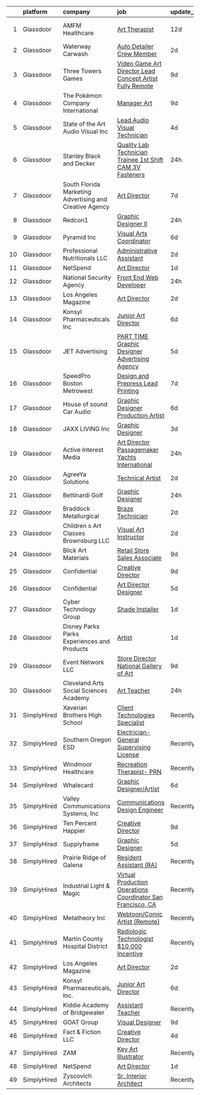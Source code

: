 

|    | platform    | company                                                  | job                                                                                                                                                                                                                                                                                                                                                                                                                                                                                                                                                                                                                                                                                                                                                                                                                                                                                                                                                                                                                                                                                                                                                                                                                                                                                                                                                                                                                                              | update_time   | location                |
|---:|:------------|:---------------------------------------------------------|:-------------------------------------------------------------------------------------------------------------------------------------------------------------------------------------------------------------------------------------------------------------------------------------------------------------------------------------------------------------------------------------------------------------------------------------------------------------------------------------------------------------------------------------------------------------------------------------------------------------------------------------------------------------------------------------------------------------------------------------------------------------------------------------------------------------------------------------------------------------------------------------------------------------------------------------------------------------------------------------------------------------------------------------------------------------------------------------------------------------------------------------------------------------------------------------------------------------------------------------------------------------------------------------------------------------------------------------------------------------------------------------------------------------------------------------------------|:--------------|:------------------------|
|  1 | Glassdoor   | AMFM Healthcare                                          | [Art Therapist](https://www.glassdoor.com/partner/jobListing.htm?pos=101&ao=1110586&s=58&guid=000001818f58f468a898b472d77ce83c&src=GD_JOB_AD&t=SR&vt=w&ea=1&cs=1_1b33c23f&cb=1655967381005&jobListingId=1007931709647&cpc=400F6699ECADBFC6&jrtk=3-0-1g67lht4aimaj801-1g67lht4qim9s800-cd6cf0c71db6bb7b--6NYlbfkN0AqmfMrT44QFT3M9HhmukUcqnwdhcxOOiV_0V3I0gLufhBcrs9jDzClFIkqvxfikv60pj8185acC_Y7Z8UAvRiLJR4U4szz2xDpVzv6EfGLmWHNyhJJcDn8craRSpgft0XfHPyC4MkEc9OkgLAL2gYMEDlxddQogguaQavJVKNt_4Qq9H4if2KqZeFBxX1lMHrWRS9aGj6CYjk5m9V4Cq1dFRvWZ5FpaZ25i1uN5AWSFhMVxndDd0L-aVL7N6hkuGnWJHYuaqYxj6P4a9CY6zD5dEyhvCc2DrJpAcGCwEFbDACbNp2U5ffpvv-4w3WRRODAeR-jn-B8TylcqvMNBDQfGycTYI_Sbc0vIhtSATim2Rh_V6PSPn9SX42cVP3VbfeBUQBoKwrEdml2V3eP3Pgd_j8mRr7jkcxF0MQDtyZcyOjxsP4wislZYQ3OCi5btTCm-v_Ag3mC7MFP4fLVvjVayLqofNUVitCnvJRDowV_99QUMwOZj7vBLNDyFmSmRJtYXcshcMxkpkhpL8cpD1JIJcr-koXPrcGVtrOyeama4BiqgK9AVJWWr2NnUx9vamBjcM4vSOoyk_G5TIN7pPXDCjDmJ4Wh7jOH4A_kncH7p50R-EPvR0YJfNmJMLIcbcgq079VgVvz_pkvYYbYlMMBgbrTmUQZuW6VxpcrCIKz8R8xYl-uOx1cTAWmrmtXvLCCG3ruDgemZ-pD0FeqtS9DbzLRtExK1CqSJGAMx1gb9ejABvY1KyHyTx3OfgY6QQdCto4m4-_m8y-fBFIjaEu7)                                                                                                                                                                                                                                                                                                         | 12d           | San Juan Capistrano, CA |
|  2 | Glassdoor   | Waterway Carwash                                         | [Auto Detailer   Crew Member](https://www.glassdoor.com/partner/jobListing.htm?pos=120&ao=1110586&s=58&guid=000001818f58f468a898b472d77ce83c&src=GD_JOB_AD&t=SR&vt=w&cs=1_38b972cf&cb=1655967381009&jobListingId=1007951842192&cpc=6EF74AC2F94C1840&jrtk=3-0-1g67lht4aimaj801-1g67lht4qim9s800-793252c38e8a01ab--6NYlbfkN0D8O-H_wUvDZzcT664clKWU_YBfYT-A9tKBwOCfBRnV_zo-Qu6fNjrgmjlHMIqmnp2W_7lg6Ew2RmfvxQHyoVdJhUxTsnz1Nayxkx_PseeNlHTQJG_I07Q8U8jopSrejfgCHDycAMxqUlTe2VvWtx1vr26x6C4Q_6TTrATz_O_sH-23y0fK-oAhUT77RXNNTgDhNfOVI7c2LdMSZ9AfwhBK7UrLZS8e9Gks9wG1jRVo3dD-lwkaegOmW_jDm01_F0o10p-QTXXV9_R7-20-tHQ5c2C6Fv8rgitgxGo7G-1RxEQJleOFiNcnZvVb76pXsgEizXAn64PKFhReZqo3l0fzmMXeedgevB-K0E1bfjl0XC4ZLuIUWaThlnb8tiUFZVJEfekb-aa6u43VYP4UaQFRfLuOap5tcbw3yfTThOcJ01g5DeVTssQMA1u1UXRf36PD3Bl6pShvAwBbH3fRQMPj)                                                                                                                                                                                                                                                                                                                                                                                                                                                                                                                                                                                                                                | 2d            | Vernon Hills, IL        |
|  3 | Glassdoor   | Three Towers Games                                       | [Video Game Art Director   Lead Concept Artist  Fully Remote ](https://www.glassdoor.com/partner/jobListing.htm?pos=103&ao=1110586&s=58&guid=000001818f58f468a898b472d77ce83c&src=GD_JOB_AD&t=SR&vt=w&ea=1&cs=1_966e51c6&cb=1655967381006&jobListingId=1007936577351&cpc=47CFDC01B3F81FAC&jrtk=3-0-1g67lht4aimaj801-1g67lht4qim9s800-57b52a2bd0aea6fe--6NYlbfkN0Ct2nLCsr3V7OUmweoZlkPeCQNl3jY-Xlpsdk4n3LJrBoIOqCaTx6ZrWxI5s9gCHZ84M3sJMkRf1LuswuIH05ApYq3xoNnOpKSiLiwkJUQZ9m5EPvKaqAY0ocydvIIMu7jO93eb6Kl9x63PWprzZJUl-O7B5Tk9eakwh_v4tU6LnProTyzlOqywzAvXYrw9Dq4KMbLlCrhM6npTEkxpppM0prHzSEef2PhozZej2d3kLlU0LNzPLTnYMtTmTupILPYPu5dAb357FjjzD5wMdThABHMqbNBGOjIaHQ9bVHsPtCdm6MAgdaV2X4C1nQw21n75tu5fmMvjsp4YoBqqJBXOIwqjRs3pzmnyM5fJLevIxIzVOdrmtxbmKHsfsnFYT5gtkJtNkMUyOl51QoJuMRrec4QqpiouBCD1MH_8eYwX33ig6PfNT013g6iEyO6g6X9j_hB6BhsVdcW0NeMiApeFc2Lkoz-zPhB4Azu9HGJE7fkX3FsrGdULKArkHgrRAd9L0Kl0IwchoaqugbJSevG3WPPtRzACRXMlUzIlpSNm9g%3D%3D)                                                                                                                                                                                                                                                                                                                                                                                                                                                                                              | 9d            | Remote                  |
|  4 | Glassdoor   | The Pokémon Company International                        | [Manager  Art](https://www.glassdoor.com/partner/jobListing.htm?pos=123&ao=1110586&s=58&guid=000001818f58f468a898b472d77ce83c&src=GD_JOB_AD&t=SR&vt=w&cs=1_acf3943d&cb=1655967381010&jobListingId=1007937423262&cpc=59DEFF8D475298C3&jrtk=3-0-1g67lht4aimaj801-1g67lht4qim9s800-d9684eacdb9bd18d--6NYlbfkN0CsgUO0V2fSZxJANSxJiftVXeq1wpG4BxYFHzXoW0hPJmDJUt2tzUiX1Ik0E_2Ey5PGuAjmxWZR0rrNm1Ka1qT96hTnTt2q-tubz6opAXE3r58kK3WNDJTnwS7uK5gcqg1m8qz7cogq8UVurZACf0QsbclkwrcGJlFXwb_JUe83MNRSpCh2UfWx8XxjQIBY7XBK6VDtUbwUYeDH-reOy6Hm2aB0gdmSbKCKjcgmlk8I6HDLCtG_E-BSQpnEfDR87XNfrWQU850gVhm4tXpJdJdB3WbLQ33F-BM1mkmNGKKc1kY99Fwk3QkX-3wD00IIr3LvN_ZDaM4rPK1kZnhqRHe4z_k88QkqkqegTNvP6qbYtklrnrdTVeO-1Ri5Fj62P7C8yU5A1x2l-MfZpdKtLlzCJ1jgFOgoZHL10-0jytHUaJv2QEUR-JbETfJCLzz-1vn1OaH5Ag4U4afj-TLlaNjzFhlOchs_-phZAeZwbYCAYinWjcWzuG33kRWo6ljBAeIFA8Dt72N9HfkyK_9foK2BAs9ztqjXBwiVKn0IyR0L9NfTXMEOA7IWVDEMiU0vqcRFyq3HtpvbpKl_hO4iiHJ8BbGRibXdyTizbFfJouZsF2V3u-myjkbHSpSX0llyGHc680ABUoGPa57kBMZ-4niIms1dXJ4rq1uYF5JfyR-D4denYSnFW1AJwN6yTpW-itQpGd2f230p2cyJ4_huIm_FMG6ubOZ69kp6Movjk4rU8M_erVLLeOvZJa2tcqOARsT-cE3Ng6kD85yllYYqPk9pvGWWYgOg9nIRQmNGAKfaZOY_ZP91X8PBcg-Ye39VPVr35TNJvE5gJ1aAMOcnXu1X4Kca1xsUBqnDbN6FtMR4VTaCPcM-RnZvb4m8Mjd2_6GDsx5b-jxmmYgOEGcGTyvzsmzMPRF0Za1aoCp484HMEQ%3D%3D)                                                                                                                                                   | 9d            | Seattle, WA             |
|  5 | Glassdoor   | State of the Art Audio Visual Inc                        | [Lead Audio Visual Technician](https://www.glassdoor.com/partner/jobListing.htm?pos=126&ao=1110586&s=58&guid=000001818f58f468a898b472d77ce83c&src=GD_JOB_AD&t=SR&vt=w&ea=1&cs=1_2db93b0d&cb=1655967381011&jobListingId=1007948887137&cpc=217C45A42544DB93&jrtk=3-0-1g67lht4aimaj801-1g67lht4qim9s800-a266c747f3a5b9fa--6NYlbfkN0DHZOYB6WgZcaHKYNktK2--fLpo0WCGwiGM-0X5DCke4AL4nOBM0F7udtyp-sjyC7yPuAFFIWzeq-m5RVU8ukV1BBbYQrs71HRQroS5jkvh34WuM1qqxdrG2woSLb1WiPthf9902g6SkYsuCc8aV7h1274vX9Vncx4UHReh4IhX-QCHoXq1rryqiEQg4HebHQMN2oLXP2lqkB1niWOlSJn16bEopKGnOWhmdOfx4385rjLo-1hD-IEPpXwg5jrd0ItUlz1nRQZzeZ4CmQ1NfJS94wNB04n79oUJkn894YFZGTsLPpz3u0LMqNSMbkP2plHvvtEl4JeCgsFvvfnRKwXjOB6eDGnOZPtO_Ks5SFQRP9ALm9OYhu-m3QGbEDwQ7XXWztO_LZmaQkvXOd8JPZJIVQ4RK4WCH-XbkmaQ_9NkKjuesVb0MqmB7SdHk9y_eTKpkVKzqKnI1LZL7nOxlnEJAxGMrNWPw9Sa9wxdWMMHPtlDvUEf4rddfI-ClN-rugZtnNk94Y-j3g_q-bAz-cQQ)                                                                                                                                                                                                                                                                                                                                                                                                                                                                                                                                                          | 4d            | California              |
|  6 | Glassdoor   | Stanley  Black and Decker                                | [Quality Lab Technician Trainee 1st Shift  CAM 3V Fasteners](https://www.glassdoor.com/partner/jobListing.htm?pos=118&ao=1110586&s=58&guid=000001818f58f468a898b472d77ce83c&src=GD_JOB_AD&t=SR&vt=w&cs=1_81badfcc&cb=1655967381009&jobListingId=1007956868083&cpc=F7A2269C793D5877&jrtk=3-0-1g67lht4aimaj801-1g67lht4qim9s800-42fbfdaa06220d6d--6NYlbfkN0B4tB3ecn-Tz2UMl7_LGsQ8-8bGBBDG_IIRbDt0y6iBMGBKDMvkZCHCp6VuzWbD1UWYP8sVkVEoQ0mayZs2YMIYyNhlh1CzEc0riQpiy6yQ5IqI2JjyRvR0rYChoMDNxQZp-ja1mtJLd0fw_j_ueB0Ymn3PV8yAuJz6d5Hdrjt99ke1ex7rjp1Hjz0QI9OCN2IwCARWc-YTTWtqfhESL6a9P9Aifougrk2MKZU_KMXx8Hh4zc4TDONVCJqAB4zEnM3HiOuIycchfasZa7hlJLGkfiiKxY591pr_tmxIbH3ynjcGPGPv1pZa6JgUlQJsD1JqTpkl7MdMNAUsXi2j9afAyjkltr37Qvx1T8HeETMtUw5ZktZX3A2UOOELmlzck5qmOEQ7BQojVCTqhhJtd6goiCe4ExZlR57-VWsO4iBBI6x6d8Y5ggjAuvE8We3SiSPt03eSFlfprss8TGOv8g2kEqaQwX9c87Ti0n9jD_dHJxl95_1gbqgt376J_TksdC76rAEvSkSOLDfSEV4AUlFLEx0MtWFTvX9vJaFecpKQY4ZZG7eH3-fyJjTHOoEkb0tBTFzMs3QJIQdvLr5ehs88530l7YwiFQhWNQOowkn122dLcyj32-O4OHcrK9eVWv26m6bGEKqnYRbNj_HeWc3aR4hOpcaMtAYUUL_Mj_f3e588zbcxg-8AtuEQWfCVkBGr0NFqZgytxTJge3SonLWDH-2twicp-PCUI_q6llZMlcSxbsMxdBl2ozU2je48e2IKoZWUvIxKyn8hv0qyuaFONwIwKfweGhFFK8qJ5myPClwfpknSC_r_tEW7DbfS19R6ISEhaGfghKdyUNuSvxvlRZFmOJlFfNykB3OgoVz3_zNQiw6D8pDIbKyUCMucBX5gRbAqborweplhvjOeyY12tumvIMbwOwos7d_hCwoexIecj3rxb_VzS4adqKGnQ6nYYPmL6xYXtezf6vnNwdNxvHUJmY4_WEsYaTw8UsbEg3p_jzIrQ73Q8yo2GqEpsw8qr4TBd8t1Gxrou7JBzfkc) | 24h           | Brea, CA                |
|  7 | Glassdoor   | South Florida Marketing  Advertising and Creative Agency | [Art Director](https://www.glassdoor.com/partner/jobListing.htm?pos=121&ao=1110586&s=58&guid=000001818f58f468a898b472d77ce83c&src=GD_JOB_AD&t=SR&vt=w&ea=1&cs=1_0ced94db&cb=1655967381010&jobListingId=1007942619405&cpc=F45C15D234B746DE&jrtk=3-0-1g67lht4aimaj801-1g67lht4qim9s800-0c3d267fc84d0b6f--6NYlbfkN0BEF_0HuNtfS0dUA1wJXdu4KEdaXAmYnD60iHKc5TZ5FBm3kq6xPhvyZfAZD7mHOqU-9YD_BABbFpL2Trj9x9SiGpMGSb6rypoIbYwkz8wNWfxhyhMp_fxawOKMTWlCRRQZUk2BbLFPcMC3J6MCzYyBORpRsxr6zbVBmQGeZp_7p2UDEvVAE3o6zRbya35x10Gkb63aihRZR-C1qmU53M2ZTKY8e7M3SpK1SXUueVY95r4_CsYg4KSDwivg9z3sTHTgpyQGtWw-HNhfLxCfTzZnTBEZ-krfF1jOwhtsIitqZlHrSxp-5uxJYBChAVDK_4iP0C4C_2cAZw7Mr9_mounzJ1diQI0bpUBvH9Ni0MRsgWxoN8f72Xbpf2is9fgS3-6BQiWu-1i6xie68z1CnyYH7WbMZPvchcLtTOuB0vhpAbPBDdQ4sDUPpucoZYNbrwrScusJ_4xkGTxncgljse0siF1tOAkmqOfqpyJdDSBLlw%3D%3D)                                                                                                                                                                                                                                                                                                                                                                                                                                                                                                                                                                                                              | 7d            | Dania, FL               |
|  8 | Glassdoor   | Redcon1                                                  | [Graphic Designer II](https://www.glassdoor.com/partner/jobListing.htm?pos=130&ao=1110586&s=58&guid=000001818f58f468a898b472d77ce83c&src=GD_JOB_AD&t=SR&vt=w&ea=1&cs=1_bf8705ab&cb=1655967381011&jobListingId=1007956761403&cpc=1120CD366D53BFD9&jrtk=3-0-1g67lht4aimaj801-1g67lht4qim9s800-f657e16da49e9341--6NYlbfkN0DLnInQ2XUmaTiRm6ZjmLertuInpXXNKtjiHThme8DJt2KkZHXhUZr5TYl5ztUQPLyFzbVgH1pDhzzR1h7ncAgyhJBKOkN_FHl20pqMJIkE745O7SJtoVC41of4aZ1nNO5Cbz1OCaMbzXiCMQg7nrxmYLWppVamUX7ci97UNt4qJ_nB44kU9qeujSOKOSUOs9MR_KkhDlI-UR6UCBjRjmhvWfTDkKrf9EJ-UhmiIZfefpunU_doTKY2D46ovdiKVJH_9ABcIYQNWQJtPm0VWjXNKHZJpKg-E4NMFV7KIieecKgEZ_OlqBO7QR3bqrX05sVipO6NYpG5FF2KS_xme3XwaQql1YjVnSmJc2z1Y76P_fC3O_h3AMBeX0m7f23MyS-8tX9aMCXO_j5GD-aKZ_7WRGzg_bd4l7UZuheoN0gEjEW0CdiLPc3kBGfO9klDqWmP3kXDgT0LXGMa914v6iMNH_Tc6velbngExRKmS6kwLe8ZiyMhn_4MWycb82Sy3L0%3D)                                                                                                                                                                                                                                                                                                                                                                                                                                                                                                                                                                                     | 24h           | Boca Raton, FL          |
|  9 | Glassdoor   | Pyramid Inc                                              | [Visual Arts Coordinator](https://www.glassdoor.com/partner/jobListing.htm?pos=115&ao=1110586&s=58&guid=000001818f58f468a898b472d77ce83c&src=GD_JOB_AD&t=SR&vt=w&ea=1&cs=1_0967e3b1&cb=1655967381008&jobListingId=1007944991026&cpc=AECEB822CA110EBC&jrtk=3-0-1g67lht4aimaj801-1g67lht4qim9s800-a7194e932ed6cdab--6NYlbfkN0D_pHxPb7pwnhNCgnQTUfIiv5H0-52bNrdFs8f1_cuIdlrWrR2ZI1hL1lJ4Ple-ASSw6F4irSUKccJB2mPXVMeglCsXjkApWBBPfW2ho7nEeu2ZGb78pQZQuUHFR4RewP14hXivCATwIt9p5I6xBj3qXC3Q6B5GEtt6IIvWa6Hmd_o82yrJ6QSBuwoMNNqHqfqmcQIdb5i4VmbjxkerP_LGQHrfY-UujfZXaldmd01SkojoSAyb8d_H-CH71dhyU0ynEgRSHzVJWBbdmHrCTqLmZTEYeP7s6NRZPxhTlxYVnL_VIps-xlcx-fiA6l5UCh6wPAKDyiMnG_PnoKVPuFER2BtoqouPSujPyW997InUcoOf5vboz47dEtrbQfl9O3R5MNzZz9pkTirW3MUX4nOqIPIA_IEgJxBTeEkt4ylY770LlIr6Nb1WGiONDZVm5JFemk5WwkpR5R2czIGSAosaWrzmE4N-B4wmrh67BtQ6dGX8V8YsSmZhlWS-Fntlq2Rvqnzmjq9CBA%3D%3D)                                                                                                                                                                                                                                                                                                                                                                                                                                                                                                                                                                   | 6d            | Tallahassee, FL         |
| 10 | Glassdoor   | Professional Nutritionals  LLC                           | [Administrative Assistant](https://www.glassdoor.com/partner/jobListing.htm?pos=122&ao=1110586&s=58&guid=000001818f58f468a898b472d77ce83c&src=GD_JOB_AD&t=SR&vt=w&ea=1&cs=1_8a6555ae&cb=1655967381010&jobListingId=1007951563716&cpc=59DF70BB7E75A6DF&jrtk=3-0-1g67lht4aimaj801-1g67lht4qim9s800-312483ee90ce2eb9--6NYlbfkN0B-gzZumMRHlIm4zVTA-GSP4-v_yycJEF0zAPD5ti7g5b2BrfQLEI9JyhqPTiE__rC7W1xm7-BaIt5kfiu7dUPyKpWTBvIDwduFyqcDYTJCDNmKT5SBwp9MWbqc1495sKnCK_y4g2srDR0xABnQSNpxXx_lNhsO5pRZaH5y5j5s2VOMv6LbDMSQ0UZWzMJbCwHYQgk1H223jdxwNZyzJgngN2RNq1-Xl0lpT-JjhAHirvMkoBu3kP6pWn0_-2CDubCxHTBTwsJRu0Y9vBT0WSbNvTGT2uARbZD2PHlXkaFHA_8MLWhJDz0vAc5W4RRytwL903EGYI_RawHrM_Z-stGFZscu0BepfT1LNY_nkEj5ISs19pB-H_SPK8mwt0mUJ7QX4fbNuwRS_m3XDVWjsoxu3WWrP-NKM7MOOZJAixXIpdCEe0ZuNuilvlHu-68wA7Y-cHHO9wGOWvkNI7SvI5J_Js1tHgjvXxiXzajrc4qHMGJKwbVVe2gJwxtVDZ5FD9kS_vie06mXbA%3D%3D)                                                                                                                                                                                                                                                                                                                                                                                                                                                                                                                                                                  | 2d            | Tampa, FL               |
| 11 | Glassdoor   | NetSpend                                                 | [Art Director](https://www.glassdoor.com/partner/jobListing.htm?pos=104&ao=1110586&s=58&guid=000001818f58f468a898b472d77ce83c&src=GD_JOB_AD&t=SR&vt=w&ea=1&cs=1_366a1329&cb=1655967381006&jobListingId=1007954121816&cpc=444700D72F2ECBCE&jrtk=3-0-1g67lht4aimaj801-1g67lht4qim9s800-d67349536f1ba966--6NYlbfkN0D7gHjVs6e7Oxt5_RYFm1kVc5GldOnOKIu8OM7SjH2o-QTIs4UUhh60UHqeHjph8k0z2z7nQX1SjEw7_hVa2Dt-HsMxHuxSbCOeNznDBcjzmPzLz4hCmcTPzGhJarx2e5LqhkTIQrODM1gIN8LfUn-6TwHDRDXagDfyk8DvhqhsLL7HTHRFCERXd9rQ8aeWLIfVhlRbQzyh6ClOqsdeo5Lcv1uYaQfStz2466DO2LqabPg8ri1TwoWufuma9SikSsn16-serADuc0C9DY1Nw3OE1BEoVsj5dvWS4nyYjqJEOTqpfpcuU8jf-54k3YWR4faH8HomhitXvdH4Y-CFZ21CR7kmuCxY1WnvdRHvPZz-Fes2w6o7rpyuhS2uX_icgAGKQnIG3sm9pojluHb2DMcfv75jZrX9QuY2PqD77BcKycA3I8hFxCcuwe2AG36ihzbeoEhfn79O3E-J0b8YyH3OG_hfZ7LtUApebYxZX-SiCN-EPYkacgh8cWTXdM_sBIo%3D)                                                                                                                                                                                                                                                                                                                                                                                                                                                                                                                                                                                            | 1d            | Remote                  |
| 12 | Glassdoor   | National Security Agency                                 | [Front End Web Developer](https://www.glassdoor.com/partner/jobListing.htm?pos=107&ao=1110586&s=58&guid=000001818f58f468a898b472d77ce83c&src=GD_JOB_AD&t=SR&vt=w&cs=1_960a3063&cb=1655967381006&jobListingId=1007957279298&cpc=D5E11A5BC695825F&jrtk=3-0-1g67lht4aimaj801-1g67lht4qim9s800-7043e58df719583b--6NYlbfkN0AC5S5KfpcrE62cRuYLg6qW_HWiPjKHP06qk-AGfbwYtGlr3wcSMURH9oqKq1q2FCfY-DrG8Aq1mWNcuIgXlub4Gzg7YdF0VQylb8Djye0uQJEe6MR1DUIybqRonvXJC4HR2ZuZ1_Xqm01-MXkHzJlQ_YRjbuVLHkd51UrRYPjoNOjY3V9vtYEFS4R5yVoc_7znm1QhEpsqeqOcZFlpBLNMvByHhfSIuLGQyaqWDR-OouaYCHoTZ66RsshDgusyGtH2Qnt_NDKnWzDXZ-OkLI1Ro5lihGiXCWoixkf_n81VyBEXZlnVPdeUDppHy0GHXBsiz_7ZKgkf5Zb_Jj5B5Rv7b5If9W4VQMAhmPPJkVv4h5022yZ4ppnJbGGk_Q7UzjYN9GQJT1md2BEzIqUlq1PPs-t4Wts8E5KDE0NHqZqmMHmsP_2EK00wQKOwIzelrHsIzfuxzXj3dahZ1jd8bBr0a-Uin15hmCfLE5eMCBCKtGTqtBKoAkSH)                                                                                                                                                                                                                                                                                                                                                                                                                                                                                                                                                                                                    | 24h           | Fort Meade, MD          |
| 13 | Glassdoor   | Los Angeles Magazine                                     | [Art Director](https://www.glassdoor.com/partner/jobListing.htm?pos=106&ao=1110586&s=58&guid=000001818f58f468a898b472d77ce83c&src=GD_JOB_AD&t=SR&vt=w&ea=1&cs=1_5cce43b5&cb=1655967381006&jobListingId=1007951915179&cpc=149B3D5996025BBA&jrtk=3-0-1g67lht4aimaj801-1g67lht4qim9s800-86cd104efa1bb459--6NYlbfkN0D0ZqxdZg2TwcIemQ4yr89eGinLCR7bn2QHXosobzuZILYhBVflX-ASd5tHFThpIeqfraKSeF6ec2_AiGpU3D2alpnPhKuL_hPq6DRdZYfRYg3iVZK1GnjN6RGXQnpwbca8_L5Q_MWTWnWrYfbPTCieHhj2kENDtBmtxaAz1lKjATWFB27svy4iG97N4KTQFZoFQRZiLzHSNqBuV9ZmkgtDBrI3EIypg5WXY1_t0HXOAz50W4dGgG2IAJ9KLPrOOsYUrBCj3AXkR-lJPqeel9ll7oTbCqRc6o2hG1DNcQbJ1KLAhHvDyQGqGpF0yI7cfRd2tK0_X8pAz3XEO7GHk7iI2KJ2447wUIRceC5jajDsAlCmVnuo9Wv_svOymoe5bwIOgPnIADttKcs_bLPiSMOpI08zZBXQhs-V29iAMNCynuGmEJ4n1DQU6C4s9kxU_lXWrXkgTL7anRPE_p0Ldj-iwAm2IOBm57DLnYc2dSK1ncaeNXITE6JD)                                                                                                                                                                                                                                                                                                                                                                                                                                                                                                                                                                                                          | 2d            | Remote                  |
| 14 | Glassdoor   | Konsyl Pharmaceuticals  Inc                              | [Junior Art Director](https://www.glassdoor.com/partner/jobListing.htm?pos=102&ao=1110586&s=58&guid=000001818f58f468a898b472d77ce83c&src=GD_JOB_AD&t=SR&vt=w&ea=1&cs=1_126cfc27&cb=1655967381005&jobListingId=1007944674444&cpc=0FE1F5EA2BC84A01&jrtk=3-0-1g67lht4aimaj801-1g67lht4qim9s800-1fdb3e9796fa58de--6NYlbfkN0BNNOiMmOw7-UfVk3WTlURBjIafXamnsVMXgeJp-AA_BSgbt5yaVqGzjX4ZxFFlQDwYiOSctwN0szzBMBf8eiFZZ1_oc01TY1_0CiqzROHyShu6Hge6zEbOO1ykb_oXJeVbgL7QqfCbZ6a0ZBoPVuSKZctcHvTUdnHxq1k6e_pZOnBpqCjYFrmATv92xpaSDLPRryIflWFivLita-5g-qlPTQSrcTKcIvjlGdgvlOLkfEfIMSO0Bp7kM1XH8da5YHWEHIL0cZkVb304uoMbgkKOOtb3Hi54_sVgbDVsP5N0Zhb3_Bcr2XAO8vU9gB8jm0Lc2qy6vymmdFjg8nHhM78kjuQmzDp3PA3fWKhZyyikmO0A5J1Y43KyM2q-RtvTbDCWsS-tA_bsfI-n-w-r0k29Ir3pZIRd8yTGvzXjzsZtHR5VfCNubTSxj5fToVNVpxX3JWZQm8sKX82dmfVQ0NCjrpz37tVp8Ql01D2I7NlY_bve8XfpGoFOop9cpjOcbwk%3D)                                                                                                                                                                                                                                                                                                                                                                                                                                                                                                                                                                                     | 6d            | Remote                  |
| 15 | Glassdoor   | JET Advertising                                          | [PART TIME  Graphic Designer   Advertising Agency](https://www.glassdoor.com/partner/jobListing.htm?pos=128&ao=1110586&s=58&guid=000001818f58f468a898b472d77ce83c&src=GD_JOB_AD&t=SR&vt=w&ea=1&cs=1_e9229ad0&cb=1655967381011&jobListingId=1007947827365&cpc=C63BD00756FD6F58&jrtk=3-0-1g67lht4aimaj801-1g67lht4qim9s800-7292b9e3b21447e2--6NYlbfkN0Cba5wrPhYJbHFFIZs-7uUOwbYwPIxGvlcRi8bUBOxplmlORe4qrBiEBpSsFhFJt2Up5qr4tg7Y-MlZ-hB5h6fCEV0KukfGxHuN2NxlW2rqhhDFV-DLWdvcLcDY2aTqga0xAOygpdECXKl76p1aK939l1GJdbUcVjnriae6BaOYd9md9FNTyL-m4qisiBvVw6y_p0xEVMRmyEUGcMFTyLhO8rtE8JDkokuOa3JDlXkirUEfExUdVEreOgAxwAkpLza89_uDoV78bajIQv8HdAjJiaxg67yGSriQE-t6A5g06OHnSFG34AMwie9RTCPUps1fNYfnSbZlRhnRL6_W25eMoCI74Yfb6wO8mvPznhovSbtsYhNhHbAiGfp8rnupF_pMFFubarfKjHmUHFjLo3-jKj31otaDup4J9UCKru6pYd-Mx33qYIKHO_KvvsC0c2chnvLwca8rKNHBzoZQwsDOIwb7Q0wGQBHyVGFkn3rwFKJOiRMtbl63FGp_1_uS-VfORPTvzfdXH5JrQRoaDqll)                                                                                                                                                                                                                                                                                                                                                                                                                                                                                                                                      | 5d            | Bloomingdale, IL        |
| 16 | Glassdoor   | SpeedPro Boston Metrowest                                | [Design and Prepress Lead   Printing](https://www.glassdoor.com/partner/jobListing.htm?pos=111&ao=1110586&s=58&guid=000001818f58f468a898b472d77ce83c&src=GD_JOB_AD&t=SR&vt=w&ea=1&cs=1_ada24d3a&cb=1655967381006&jobListingId=1007943431025&cpc=412D8C26869823CD&jrtk=3-0-1g67lht4aimaj801-1g67lht4qim9s800-8a651ebe781df68f--6NYlbfkN0Cp_WSJKd_Pz82imZmURPbhd3kYBsiZi4lpMLOH6vOlLHXZ4NTKdKhMecfmUhGztBn8E1t5FaRwGyCVag04wPe2UW6QJlGwhBwK7spNGv7t5CFPqKyhvcY6WQRyIZL5DjzX3SAQu6u2K1bByY4tR7I1KwCFupKQbEuwhwbboCDayv0A6Cqze76sj26Zu-Av5MeooZtqyMBaLL2EfJ5c3OommXRkDJpKezOiURujGLiw619kPZ-FiGicB-Ycz_eiG-5NJ7GsKCkAinDCo5Ks0IrxUFDDfHK3sTwlWSgeWpXIkLQbdi7LeFMgh6X4Y2m-1HgxSSgCT5V6xnjn0kfrjr9yObRwHeUA9LGYQEuwmwm5E8lh8-rctjKCa6nRU8vF8lG9R0ikDi1RzVr4J2BAKQ26lpuqqIACqyBKItEL4rfzOvd8IdEVLcs8-pA45NoDeLAjqudoQKtP2NDvFgeOt8a8N773XvVivZVVeg9j1bGekCzck8l6r4aL1T9QX-IaWNROpsp8h-PLFbZ7E9uQySYz)                                                                                                                                                                                                                                                                                                                                                                                                                                                                                                                                                   | 7d            | Newton, MA              |
| 17 | Glassdoor   | House of sound Car Audio                                 | [Graphic Designer Production Artist](https://www.glassdoor.com/partner/jobListing.htm?pos=117&ao=1110586&s=58&guid=000001818f58f468a898b472d77ce83c&src=GD_JOB_AD&t=SR&vt=w&ea=1&cs=1_f48cc3b1&cb=1655967381009&jobListingId=1007945365513&cpc=F17331D9BECC482A&jrtk=3-0-1g67lht4aimaj801-1g67lht4qim9s800-f53c92ecf7321bcd--6NYlbfkN0CzcDFs8cjNZITHzPaspPYUdxCTppyanGLeq-qEeiOFH5LHG5fJtyY_Z60xetXUmzhFSJq9XRukMQ2MlirTA0TYfbYRVr6yhAnm9BP_UmcLUD8cIFgeT__W1_n6p8KBJmE1hC36HuCzelT27DL3aDvpuKyr2yWrWUEBOMVIfKzbFFpTxH8dl5--DGKKqEf4d8CvagrWda_kUjv533CVsZT5DDh-xcOxw5YnEgGZGcW75Oye0Gson9nsVaHSU3qnV1XXsS7Fr3I0A_9jSlrFqs5pHnsGcVLUqqQqOVNnB15T7h8yJR_nem5dF_hHjQXWT2aRAmLKWZC03Ubp7lvz8_ZDCKl0-abI10Nui9mPN7ix51MLpMsp3ztG4qNi7DzsWK4XHZNsFlueyV2eUVErCNU85O1CkwYfNQ3jEisPxioP6y8ditxxmXbDdMCeJqJq_s8uKf9idHGYRYXWOUCFsy3e6hodRpEFd7j19R793_YxaJBA4jLBMk-Bcy_MGSpOIbF2GlZiIlk1eA%3D%3D)                                                                                                                                                                                                                                                                                                                                                                                                                                                                                                                                                        | 6d            | Phoenix, AZ             |
| 18 | Glassdoor   | JAXX LIVING  Inc                                         | [Graphic Designer](https://www.glassdoor.com/partner/jobListing.htm?pos=112&ao=1110586&s=58&guid=000001818f58f468a898b472d77ce83c&src=GD_JOB_AD&t=SR&vt=w&ea=1&cs=1_7f63de69&cb=1655967381007&jobListingId=1007949254701&cpc=FDA93C03AE7AED37&jrtk=3-0-1g67lht4aimaj801-1g67lht4qim9s800-69a63032a5e203c5--6NYlbfkN0B6OB7jr-p4Ycr1l0MNgEhbiUbX8bsrLuSxQNC77Lk13UqdI_GAXZGZCrmnYut3k63HYFlpVXq8ZSv-wYpJUrd1e7vQKBl3nZuxpayZioerETp1nHF8VsyN10U33-dWeQ9jCPKi0eJBSGKPrFNwjm_Als-3dIPCc1Sywh8diVRhRwu5feU5MC0vCDI2EfXS2qYyK_Ez9mDUbyx7BWryGwmhZDKufKH8vuglzXPgN13TBr6GoGPUK9M9WZBCFpQOuFFdZq9sEMw_D_6uWZzcGqH3lhQr6i50nNM9dBcTo9fUDKQd_ZOTCWhzREpzC4Symo7VbtOoQoTyKyQ5VgzZMiSf9p_0PDTbY7n72CsnwNYo5069a42UdmfSUbHEqDmrEZytV8nmhGCkT_g-cO37Rosp98mpWqRqpx13mvLZcFrx76VK1QYzwzAaBf1deyto2Us8nmCTM9MoySBxKgj4rzlKcRcC_SvTq-AEdNi4Ed_URq1QlXwbp0iA13Z0tqqY160%3D)                                                                                                                                                                                                                                                                                                                                                                                                                                                                                                                                                                                        | 3d            | Atlanta, GA             |
| 19 | Glassdoor   | Active Interest Media                                    | [Art Director  Passagemaker Yachts International](https://www.glassdoor.com/partner/jobListing.htm?pos=110&ao=1110586&s=58&guid=000001818f58f468a898b472d77ce83c&src=GD_JOB_AD&t=SR&vt=w&ea=1&cs=1_e1067fb7&cb=1655967381007&jobListingId=1007956633053&cpc=26740BCDE5E48596&jrtk=3-0-1g67lht4aimaj801-1g67lht4qim9s800-ab57fc97b5a20780--6NYlbfkN0AZA8Oo7V7aJWNB94sKW_9ZY7jzLUMUKhJXDzEJByhUbZ4cXocOyRG-679IM-VgW-KBAZWeoMzlWrPVGEw_5OfJzPztrfZ5T4zTbcyFfBd0Aee3eFl8LIgy8dQIgiGA6NRzTLDB2qW79UvIbA3jqMJWXZAgB9o3SZlUc33b3kCqijIaQnmK32k70cC9lg0Q5pdxwT1qebjC_VQckO85l5cPaBJJwRTS86_GgVqOyU0cTG9sFdEed539nL0wIBiwHb4ZSdtLSyG61jfa5-peWCw19m6NQOnOzAG7It1qmzxN4yertnQ44VbgsPzyMnBn_rSVdS0lbdojWEl8D7pGWHF_IDJBulAGsBTTlUbon2V9WXvyooeL6B0G1kIkUIVt80Zk4rJgWt-op9-PRrdaLfD91LVnby5TMkwkBoKdydeXjDkSNlU8ktg2C9ldRTOA2ql4ndPk3AsXUb9ggx75UAEEdcIBv-dgtg8ORH9QvXuOCMNs3Zw4yxKzsglpgWxeN84%3D)                                                                                                                                                                                                                                                                                                                                                                                                                                                                                                                                                         | 24h           | Remote                  |
| 20 | Glassdoor   | AgreeYa Solutions                                        | [Technical Artist](https://www.glassdoor.com/partner/jobListing.htm?pos=129&ao=1110586&s=58&guid=000001818f58f468a898b472d77ce83c&src=GD_JOB_AD&t=SR&vt=w&ea=1&cs=1_018f5985&cb=1655967381011&jobListingId=1007951928158&cpc=8795CF9063CD573D&jrtk=3-0-1g67lht4aimaj801-1g67lht4qim9s800-0e97c32089a08e2d--6NYlbfkN0Dwb_YIohz4zuU9-hizYTxpAJ9-qZQvsILXUPhgrrTAx5tS5Q7cYMYpo6ALWUQbQqPQiQ1qn7MmkWW37chkrsqLUFxmoGR0o3NHbhVPUXlHnJ0w3ZNtz9xp9hODUcuxehPfOLsRQhJ1sJhH3MYYD2quhXlc9D8fH-RjvVqMr76o7_mbbIfDg7xw2MtgTN1Zxq2KLZkgXPHJTVd_wMztWm_pN-M5kMuB9l92s3eDorHXTmeVIvpTdRQmH3SpjrnNlq76bJz-oi0G4-WcAqfIYHS92Yh8lADwIXOue0oWQKUoIHYHYtHxRm-j61IoMLJpqxdj4snUtUhycKoubefBhue0fCVALPkDkHRgg35mueCFd8RWdIzlJsFtzP1BMZnVC9RetTCYzFB5eDh4Ug3ejcvKrTuDbF8OzEzVW6ujrWu1oy5v3Z-pSY1rwNr8e7sgOLcDbYvPNm_UdZ0hgkXjMswtLIfX0p3NHt_Z6tSoDq6FHVTavRd2lJomLp-lh9C3WAk%3D)                                                                                                                                                                                                                                                                                                                                                                                                                                                                                                                                                                                        | 2d            | Remote                  |
| 21 | Glassdoor   | Bettinardi Golf                                          | [Graphic Designer](https://www.glassdoor.com/partner/jobListing.htm?pos=113&ao=1110586&s=58&guid=000001818f58f468a898b472d77ce83c&src=GD_JOB_AD&t=SR&vt=w&ea=1&cs=1_21c4c977&cb=1655967381007&jobListingId=1007957307822&cpc=4050D81B60456B41&jrtk=3-0-1g67lht4aimaj801-1g67lht4qim9s800-ec4ce491f76b9c5d--6NYlbfkN0D0ZqxdZg2TwcIemQ4yr89eGinLCR7bn2QHXosobzuZILYhBVflX-ASDOOHox_So60evraO90bBRQFX7GXryJyFyiYdg9Che-IxNoGCZxQtSLQLyfy5zW_LPK-7bv2TXhGYGf4pCJtuTf8cDknUtb9gRhf1958gHpAGXscPIfmrBtCi5QrwHOV5GUpXusyzSoc7xrHOvZwcBNq9Aufi7UY9lPhPHu6g0RhvDG2c-6YeUnh3XJg458xwYOzsNhGciXzRcw8prNUUj7iY0byUFEQew9BOn2pSRDI_iE_1EbQwAvf_Llio9RvfubrR0LfAgCSH5j7JBmZ7Hw1wkQs9Z_9qOt7MEY1-2XmbtmQwIhKPsXpVc_i555iCXe7oVb3r2RFo5aXGEEUdHJPj7DGj-lj9MQzMhLQ623baCQKdWZgY2_cr2ovUwVwnPsKiSA-0Q1LoQpo6QN_DERpn9LcQeV7FHCSSnBscUxQ83MuFzraPnvcbg5a-Vf-pYA1Gcs6vaR4Ngz-OcnYuAw%3D%3D)                                                                                                                                                                                                                                                                                                                                                                                                                                                                                                                                                                          | 24h           | Tinley Park, IL         |
| 22 | Glassdoor   | Braddock Metallurgical                                   | [Braze Technician](https://www.glassdoor.com/partner/jobListing.htm?pos=114&ao=1110586&s=58&guid=000001818f58f468a898b472d77ce83c&src=GD_JOB_AD&t=SR&vt=w&ea=1&cs=1_5b24261f&cb=1655967381008&jobListingId=1007951435141&cpc=B5F6D74B4EF69A07&jrtk=3-0-1g67lht4aimaj801-1g67lht4qim9s800-461b5dce86d511cc--6NYlbfkN0A0hN6Sc4mmlR9beICHwsrloN5lflQdwRrF39Ma_TIIlYaKfgI3ykD1p54qlS-VWQakuzgxaGDjcpme1iPeZAOpw17IKPmNvBUJBUoyfLFQc-_Y1UVPCAOgLuefohGFA-9ZY6Q6F-gDaxhWsIFMdPqJlNOyba-QsQAdRaTOe3f_rLyFQLldUgy2tTEuEcyhvqQbiFb8Gvfl-AQUBvgmn2rbDrPbr0l_ds4VtaPoFA3CyN_TrQYpI3nVYD-aZEeBfwj2FGa0gKYW8c_3as2JZ5ERwVUbS9_8GJxOHE-nmoHe96EZOZva-YmvItsvNADW4V9owdvOyupoD_O1OQUM9WOHpAvxfq5053CXXmJV5HpW4-uSOtqh1jlf719f86CvfwAiFZLMWvaAVW_9r_4K-CXGpFoPhmFdddtlOKBSjRdrIPW1KRBYz_pBTMC5LeRXcqYgQkZuOrdeK_SVSB14PII1Y6ENMQ0Ua1w-jVCCQiT6G4IuPh-iLG7UrxXMipJHo64bvLUzDi_5GA%3D%3D)                                                                                                                                                                                                                                                                                                                                                                                                                                                                                                                                                                          | 2d            | Boynton Beach, FL       |
| 23 | Glassdoor   | Children s Art Classes Brownsburg LLC                    | [Visual Art Instructor](https://www.glassdoor.com/partner/jobListing.htm?pos=109&ao=1110586&s=58&guid=000001818f58f468a898b472d77ce83c&src=GD_JOB_AD&t=SR&vt=w&ea=1&cs=1_ffa291a9&cb=1655967381006&jobListingId=1007952728185&cpc=5C70DC7FEE0D01B1&jrtk=3-0-1g67lht4aimaj801-1g67lht4qim9s800-bd08382b118f9987--6NYlbfkN0AbiIkLrgiO0BjkOsw7vboqW3ndki_dkHYs4gjS-Ib4goW_jPC2eieFNmJxhAsGU7RC3pC9E5WBLjFmzd7TOtWHk6fBm2dwMJnOPZ4EWwxcJ20DFSavgKfBxoGkQoXDYMELKArgAHkhoobLh73eUuow2Kbm8AP4wQoGAGmnI7pQBCX2mfwp96ZXeNGNZA9d56eReFvV-seEb743pyp_099c_pUuyw0dkQ_-CKPEAudsyuCM3x-ptG98Mm9Byjq_GW4MTLPeCJKmJnwAqpMbeDNEI_svB5mgap_lCoYC_fEhjeNe6kg1mFYz_oXnspxUGldq7AN8TxzIRYnQ9ODN34qUDFiT7iEPtkszXnA4G5BELxNgngtBsUBGwgxsMppVr70558jDEK4Hyq82H1CZMP2RElejRoj8lyI2zXLlJctb-9NVOrMsS70TbyK6DjOCZlXU4psW12ahJr9pPTZ4V8ERYD0SVoKO5NzjiynWG1AxFu2J0DnTENSVZh3z5IUe-R0%3D)                                                                                                                                                                                                                                                                                                                                                                                                                                                                                                                                                                                   | 2d            | Danville, IN            |
| 24 | Glassdoor   | Blick Art Materials                                      | [Retail Store Sales Associate](https://www.glassdoor.com/partner/jobListing.htm?pos=127&ao=1110586&s=58&guid=000001818f58f468a898b472d77ce83c&src=GD_JOB_AD&t=SR&vt=w&cs=1_3590994d&cb=1655967381011&jobListingId=1007937760937&cpc=BCC169F53084E245&jrtk=3-0-1g67lht4aimaj801-1g67lht4qim9s800-b0a50255ac1662ed--6NYlbfkN0A1wru6lHsUEJKbsT4Cf5lccM2n9FXOr0qM7R1lUHaa9Ef_0VKymO5EYFJX65bd6gmDNTmoioFIA6Tn_wAzRuWIo6pZSD6kVUF541P_9aNPq5IUmzHsw14BmcpkZl-vTrOQpzxd3q6VvRdzYO-fPq-baEDO0dTuCn7iwhB317vBgPFwL9n2X_SFj0c5vb4sSo_33JYdTSHSIAI7IIs1v1RpbJDAJrVA5qfpwXhQY2tleZHQcnx7nwG8G2zGi7F4iT35cXmjnqvTIZ5PdJpH-vDKqT7M21xpYzlU0Uja1pVtYRyd_usdR5N8FXweWxULSgroc1Zir_DO0iDVFbWOwBiaClVcdVQ0gMtlJo4LY_1JPoAU0EPGIbQAQB8OHkNtX9T8eQ850MJ-fB-q-uvnupgnvRC-cQ06JrtTSpLDeh6b4n1iJnJreapWtN2abaCWKUlSbqm6Tbp8CqoGKGpwKuRBcrUD6ObP4N3FDQazN4SOCqyWFDm2I3yecL-x5QphZOHJ9RuDsT1rfvUSIwnFhlHtlJxwpy_a9OVnv_ChHCUXLEsh6EVLXp2j-8HSo6_7DF-pLW9mOf2ekzkr2mOKmInaamptF2ALUj23UALqGqaUwwsS-PGEtkegrsKW3mF8yPfd3FbS7akR_phEUS5MZQIF8tPST2bv0O98pWgYI7NS0KvzpYynUOMy0cFKCvTxBSfqwElR3I2uV6grNjWSruESne-AcEUW0d12lvhTiZapvg%3D%3D)                                                                                                                                                                                                                                                                                                                                   | 9d            | New York, NY            |
| 25 | Glassdoor   | Confidential                                             | [Creative Director](https://www.glassdoor.com/partner/jobListing.htm?pos=124&ao=1110586&s=58&guid=000001818f58f468a898b472d77ce83c&src=GD_JOB_AD&t=SR&vt=w&ea=1&cs=1_896ce678&cb=1655967381010&jobListingId=1007935940720&cpc=D69957E0862862E0&jrtk=3-0-1g67lht4aimaj801-1g67lht4qim9s800-733e2c1fd796e5f9--6NYlbfkN0C5M6Cy8XwEGgicOaCMktUy1iF1tE0j3z2ekLQr2cq1LZgIpGEC0ggY296g48lLLdzDYY8VemflavBAxJuIb_BSnP6idTC0JUH8SoFy6v_KUcnLAm5mOE9ycEswRmCm8LG_rwGj9WPZLwB9JojjTomDSWtjFcUqki--TKshdoyTSRVoHHovfKl8s5TXWjmko8hqjyuSsTt7kLQzbRNh5-XSGCiDTAM6XayvWpd8ZgituALK7vQ-Hd8_KdL5BAhjFPsEgahDQSFtDc5bVLrd2oSVhKgtazViBxFLL1XZzv1xTVOAciAamFn5urv_De9n6pmoBeT8Y0JCln06wbNxDCRd2AbA8mbZhT98AgoCca5k10VmEBGSNFDJ6LUo_fjgXfSU0CaGJKvFpWP9Gni7c8JnGgywygotaSZ_bkJKJ4KNmK8SR8r0hcfGv0NoIrVJ0trCuFTmMTEV4zjsqeCc8blry2w94GN3r0E0splBN6ac6Nibag2ki-DD)                                                                                                                                                                                                                                                                                                                                                                                                                                                                                                                                                                                                     | 9d            | Oak Brook, IL           |
| 26 | Glassdoor   | Confidential                                             | [Art Director   Designer](https://www.glassdoor.com/partner/jobListing.htm?pos=105&ao=1110586&s=58&guid=000001818f58f468a898b472d77ce83c&src=GD_JOB_AD&t=SR&vt=w&ea=1&cs=1_aa8b9ef5&cb=1655967381006&jobListingId=1007947482387&cpc=C4A69CCDBB3B9599&jrtk=3-0-1g67lht4aimaj801-1g67lht4qim9s800-dea2df3013e74795--6NYlbfkN0C8_fACH470LaRiW5nNuHxv0-IeBvALrttRkEwoglg0xzOu7c_zSVkhy94LdGcPkm5H_AODEi_fgYCtGcM5XDZqb1HsgPyQlWewN513sjK1ht_pqEt-C4B0aYuKkXZgCm948OLXZt_AJShtKlsUAX8M_w-g4ePIX08DFRkX7eMx8OU8NWf_c3U2UYEFIXcIl1diL8Yhb3mx9JLgyRGWTmPRqSTXg3VK1o-LVYUq_trMBMzospS2bsbK4L_Qxk-AqlM5-88ttiEkqlTv9U8N-hhX4M0b9URGYfGHWoGmyzBwRAhvq9l8jo8b8dEt9EXugsI9KPHJ-ddg8ei60fLeEUUW2kA6KJ3uI189GuxjJ8Q3QZ3g8zAKVfJdczDUiYs3kp9K-A7loL2W0CG8Vx3iaKXtTF-wNYvWIByTsJ6HJHDU-vVlaEaOZaVlkpUtrBi58qk7R5aMcHJpiCb_qgHmaoIY4R4Qc6dwp-UCO6vSVQ50rjVt447MwUZy)                                                                                                                                                                                                                                                                                                                                                                                                                                                                                                                                                                                               | 5d            | Remote                  |
| 27 | Glassdoor   | Cyber Technology Group                                   | [Shade Installer](https://www.glassdoor.com/partner/jobListing.htm?pos=116&ao=1110586&s=58&guid=000001818f58f468a898b472d77ce83c&src=GD_JOB_AD&t=SR&vt=w&ea=1&cs=1_88e90569&cb=1655967381008&jobListingId=1007954642371&cpc=0B561D89933DD0A0&jrtk=3-0-1g67lht4aimaj801-1g67lht4qim9s800-3e0e1823138053da--6NYlbfkN0DsBOlmEAMqZtav1V1WKZO3RUElpafjggtWvxyDQ3xFSn211QrqvEi0QKMst-qsr-q7x1Q-aynS2P8xhzEPbNiF_NvsIlnLh6TNT6w_lDLYeS9DDIPZFue1ljpGrcl_UIw_8DsQEHHS_JcOs2Has62I1LThvtXUc-uE5rlRFhB79kwFf2GoFxNp0KNtMRA8VmrLDjwDL6UoWlum0yPwvlkOd1Ri3cZAd4BRbKtfUrs4DjtilV2dRUDBwYqX2e97YzeSYzitglI7X1IndDjo8x829b0dzjVoAo_cgQ_nL5tVplAzNs7wIj0toiK74F3UUSM-OQ3E-0zEFUsrj4vqzj7dil-xfFcnsIM-soiKg4m-e97ObT5Pm2s9gMEu4Dr4OwnCe4gFm9X7tuyflw3w7EDMtR0eoXLtzUCoK5zqYWpfxS_QeYTo9ZAHvzg3TH4rEr98ILO9el9U4iM6tvv_4UI1GahgxVvHJZWECq2NT5AT5BNbmbPhVr4eQB4ufGsM_te03dXc9FepvQ%3D%3D)                                                                                                                                                                                                                                                                                                                                                                                                                                                                                                                                                                           | 1d            | Scottsdale, AZ          |
| 28 | Glassdoor   | Disney Parks Parks  Experiences and Products             | [Artist](https://www.glassdoor.com/partner/jobListing.htm?pos=125&ao=1110586&s=58&guid=000001818f58f468a898b472d77ce83c&src=GD_JOB_AD&t=SR&vt=w&cs=1_d3b2c178&cb=1655967381010&jobListingId=1007954528074&cpc=0FE1F5EA2BC84A01&jrtk=3-0-1g67lht4aimaj801-1g67lht4qim9s800-482c54cf6c8986ef--6NYlbfkN0DAFTyt7pbDCC2JPO79CSdi1dIb81yjczP5qsKcZIxgiYm3-7g-689UDqHItQTwke_q7Ky-7LNsqfHc8fGWoWtolS8722rfjMpOw5YDgUOfTBCeDqIQRyEkZPgH2Oe8uoEFQBkHom5IP9hSpUJoMqin0ASFTrUPlaNwwIhG_bq7MPnPh8RR-8BU2sDq9GdX7UpWnNKdvTvtgQNwaiKJ4V_UEKHZ6gev0qMOswHk81FhZTb1l0tEltt4MVi23Ns-tSmVS84oO8-9TwNNlCiraos_kj_B_kRBv_UgrI3_MWFXuhTRL7y6D8DuCIwzXR9_XiXXLm3mDt1-OA_oU4cS9gazAkiGhQZZTG6avrVAQdQieqNU1NgVJKX9XqKtDOneBM1IQi_T0NDVr_1T-45_ouodApSQ3PIlWJZvtYWeuYkGNA1bQ_nPNcrS)                                                                                                                                                                                                                                                                                                                                                                                                                                                                                                                                                                                                                                                                                     | 1d            | San Francisco, CA       |
| 29 | Glassdoor   | Event Network  LLC                                       | [Store Director   National Gallery of Art](https://www.glassdoor.com/partner/jobListing.htm?pos=119&ao=1110586&s=58&guid=000001818f58f468a898b472d77ce83c&src=GD_JOB_AD&t=SR&vt=w&ea=1&cs=1_36170ea6&cb=1655967381010&jobListingId=1007935882009&cpc=8795CF9063CD573D&jrtk=3-0-1g67lht4aimaj801-1g67lht4qim9s800-8a2afe641d85504a--6NYlbfkN0B7MAJ_0nspfqFwvgEl2W0jw3o3mIDVa9mt3FsGnQ76Wk6-YhTyIDBcvv4GhfMGxxdKkSY2g4X0rtebJzS_qkM_iCSXjSg1RlzKB1B87oQBIJEHIhpcCTQ89whTU8BQ2haNwaQqPQ4Jz62FlGwN9T1E8YihpGBd6goWCXjolH-M1VAH7tZvmHe9oLFVTmd3aMc-69IMqrOUNgIYKkWpx-LQxP7iF4PCxL4gThZqBqNxn9nITVZQTdqKJEEPEraGgy7CjgISUu9iSAp_ms97y5fTz34B49703y6FKkTEWrAzB-mRBKqaSvuf5s0KCCoIaMAEyUyYWhBFy0MHMwldInOdvp_HJQS3U9ilygpM8Bf23HdxmKtpwoPHeJ3vHQy1MbL-aAjamfh5R31PE-ZANYEhGF_ea0cSOL9mHJR7FMOunN-SR_QIKQhpU4MD3xBdwZNJCR9TZtUPCqsCEqe8WP4E9BlNvPnwuEbMzyNP7HucT7_szQe3NaPh0-YoCEnIjImxU6QP-pZ1wA%3D%3D)                                                                                                                                                                                                                                                                                                                                                                                                                                                                                                                                                  | 9d            | Washington, DC          |
| 30 | Glassdoor   | Cleveland Arts   Social Sciences Academy                 | [Art Teacher](https://www.glassdoor.com/partner/jobListing.htm?pos=108&ao=1110586&s=58&guid=000001818f58f468a898b472d77ce83c&src=GD_JOB_AD&t=SR&vt=w&ea=1&cs=1_69c744cf&cb=1655967381006&jobListingId=1007956815149&cpc=31763034DC79FFE4&jrtk=3-0-1g67lht4aimaj801-1g67lht4qim9s800-8b0b62d38d515c4d--6NYlbfkN0AtlW_omU2Xx3W-19HQ_drmTKCWebiHnmA5lS5PDL5G8awMIg2UWsynOYn4yJTJ8Nwn5-orN47wbiCpwM_wvYYpc7KcB1NS76I-7so9vnT83p4Sp06s27gu-TjghIJg2XBUcIkOEAxsaGndzsCQ-Qgx9g7cbPHf3FZ9iFVJjM8LkISq65X3ojyoY_VnpDB9vVvpqDVKZRoITVk6TFOMEczBws_y5OURa3L7dcrqCZp1jR5BoH9WuD7XpYcato1Ur83Y6NqjbMIIpP65gOOlfoxqxit4utPk_pbGqgVfFX5IQJA5U6Yv-aH9M1xb9ChPIiGzptUY79xW2FUt4JqQlY8kLioGVD-4Twg4VrEGSMGzFku2NXWSLu5s4dvWB7pPjKPKghASM_ypcoLkQZEJW6kk-aBfrHgc_IfRmyBA3W3yzgaUy7svvzP7akpGGJImrt81gE64zvwpTikUvM2VXUkGtgFnL1eYhrTas4rd87haM-iQzBwOhkpZI_6r-779jSVJGCqUBQ2krw%3D%3D)                                                                                                                                                                                                                                                                                                                                                                                                                                                                                                                                                                               | 24h           | Cleveland, OH           |
| 31 | SimplyHired | Xaverian Brothers High School                            | [Client Technologies Specialist](https://www.simplyhired.com/job/JMualOB9FWbC_0wb_uGWZH1DX4YyTJiZB-JTUmjiure30c6m1TD5mw?q=visual+art)                                                                                                                                                                                                                                                                                                                                                                                                                                                                                                                                                                                                                                                                                                                                                                                                                                                                                                                                                                                                                                                                                                                                                                                                                                                                                                            | Recently      | Westwood, MA            |
| 32 | SimplyHired | Southern Oregon ESD                                      | [Electrician- General Supervising License](https://www.simplyhired.com/job/iRbBQz5xsVg6jd0HvEgNroc6TslXP3Ww-ifxhyizmNPK541tgGrpKw?q=visual+art)                                                                                                                                                                                                                                                                                                                                                                                                                                                                                                                                                                                                                                                                                                                                                                                                                                                                                                                                                                                                                                                                                                                                                                                                                                                                                                  | Recently      | Klamath Falls, OR       |
| 33 | SimplyHired | Windmoor Healthcare                                      | [Recreation Therapist- PRN](https://www.simplyhired.com/job/IXCuLCWzv7CY20DhczInFySw8DG4ASVZ5k8lizGpQi3c_8ruW8yBJg?q=visual+art)                                                                                                                                                                                                                                                                                                                                                                                                                                                                                                                                                                                                                                                                                                                                                                                                                                                                                                                                                                                                                                                                                                                                                                                                                                                                                                                 | Recently      | Clearwater, FL          |
| 34 | SimplyHired | Whalecard                                                | [Graphic Designer/Artist](https://www.simplyhired.com/job/AGePdIQFdwQEiSOG5o2WaseyOk4_8w-9RmFLQhAqUdi_u8PiSV9s4g?q=visual+art)                                                                                                                                                                                                                                                                                                                                                                                                                                                                                                                                                                                                                                                                                                                                                                                                                                                                                                                                                                                                                                                                                                                                                                                                                                                                                                                   | 6d            | Remote                  |
| 35 | SimplyHired | Valley Communications Systems, Inc                       | [Communications Design Engineer](https://www.simplyhired.com/job/AUo7E07w2klkxUe_MpJEXKAe3q6D53g2ij9loL_ldPaRLYQDHOrlRg?q=visual+art)                                                                                                                                                                                                                                                                                                                                                                                                                                                                                                                                                                                                                                                                                                                                                                                                                                                                                                                                                                                                                                                                                                                                                                                                                                                                                                            | Recently      | Chicopee, MA            |
| 36 | SimplyHired | Ten Percent Happier                                      | [Creative Director](https://www.simplyhired.com/job/38C-S9eAU4031wnVQC7M8lubTNpIuPvR9bulptJ6065dx1lMCrtipQ?q=visual+art)                                                                                                                                                                                                                                                                                                                                                                                                                                                                                                                                                                                                                                                                                                                                                                                                                                                                                                                                                                                                                                                                                                                                                                                                                                                                                                                         | 9d            | Remote                  |
| 37 | SimplyHired | Supplyframe                                              | [Graphic Designer](https://www.simplyhired.com/job/HIIdxJS2LkUY8u1Sf9xvcaBRGRuhfVN1OSaq2EcvjFACuKXSMb8rjg?q=visual+art)                                                                                                                                                                                                                                                                                                                                                                                                                                                                                                                                                                                                                                                                                                                                                                                                                                                                                                                                                                                                                                                                                                                                                                                                                                                                                                                          | 5d            | Remote                  |
| 38 | SimplyHired | Prairie Ridge of Galena                                  | [Resident Assistant (RA)](https://www.simplyhired.com/job/xalvUs9feat4agrC6rXRNdmNk1IHgwg_zdAyyg2CrYftWmoenmKV8A?q=visual+art)                                                                                                                                                                                                                                                                                                                                                                                                                                                                                                                                                                                                                                                                                                                                                                                                                                                                                                                                                                                                                                                                                                                                                                                                                                                                                                                   | Recently      | Galena, IL              |
| 39 | SimplyHired | Industrial Light & Magic                                 | [Virtual Production Operations Coordinator San Francisco, CA](https://www.simplyhired.com/job/xjAry6wanJN_aPn6tWP42dD9S9N9kKBY-zlLFbUlo1cJRNbzoWRdsA?q=visual+art)                                                                                                                                                                                                                                                                                                                                                                                                                                                                                                                                                                                                                                                                                                                                                                                                                                                                                                                                                                                                                                                                                                                                                                                                                                                                               | Recently      | San Francisco, CA       |
| 40 | SimplyHired | Metatheory Inc                                           | [Webtoon/Comic Artist (Remote)](https://www.simplyhired.com/job/3nYCJFPFSVsmRpv_TlLlRrsPc40lXQfpZG74zVf4x5OsN_VqFc7nrg?q=visual+art)                                                                                                                                                                                                                                                                                                                                                                                                                                                                                                                                                                                                                                                                                                                                                                                                                                                                                                                                                                                                                                                                                                                                                                                                                                                                                                             | Recently      | California              |
| 41 | SimplyHired | Martin County Hospital District                          | [Radiologic Technologist $10,000 Incentive](https://www.simplyhired.com/job/SxpQufAlA_drdvgaCZ28TlbTwRCh3xEiizIAvW6N0f5-5H2bUWzU2Q?q=visual+art)                                                                                                                                                                                                                                                                                                                                                                                                                                                                                                                                                                                                                                                                                                                                                                                                                                                                                                                                                                                                                                                                                                                                                                                                                                                                                                 | Recently      | Big Spring, TX          |
| 42 | SimplyHired | Los Angeles Magazine                                     | [Art Director](https://www.simplyhired.com/job/geKq6qsBVrW0W8Pt7HKgqTvrLvaG36sZEwvcYj3dsDLYAY5WW18uhQ?q=visual+art)                                                                                                                                                                                                                                                                                                                                                                                                                                                                                                                                                                                                                                                                                                                                                                                                                                                                                                                                                                                                                                                                                                                                                                                                                                                                                                                              | 2d            | Remote                  |
| 43 | SimplyHired | Konsyl Pharmaceuticals, Inc.                             | [Junior Art Director](https://www.simplyhired.com/job/QnEowf7vJ3EEK1Xc-fPx37ameBKrZZBqeTUFzKfqDXhDDemN94apxg?q=visual+art)                                                                                                                                                                                                                                                                                                                                                                                                                                                                                                                                                                                                                                                                                                                                                                                                                                                                                                                                                                                                                                                                                                                                                                                                                                                                                                                       | 6d            | Remote                  |
| 44 | SimplyHired | Kiddie Academy of Bridgewater                            | [Assistant Teacher](https://www.simplyhired.com/job/vARPK6YtgeaH25gtXwIrQ8TFAhHvW19E9Cf9IyC0NUJWL70AbmXJ8g?q=visual+art)                                                                                                                                                                                                                                                                                                                                                                                                                                                                                                                                                                                                                                                                                                                                                                                                                                                                                                                                                                                                                                                                                                                                                                                                                                                                                                                         | Recently      | Bridgewater, NJ         |
| 45 | SimplyHired | GOAT Group                                               | [Visual Designer](https://www.simplyhired.com/job/DAPKMlNVXdsuvPw6h0AR0SbtNrU8E5EHL2tekTvznImBm_CVP18xPQ?q=visual+art)                                                                                                                                                                                                                                                                                                                                                                                                                                                                                                                                                                                                                                                                                                                                                                                                                                                                                                                                                                                                                                                                                                                                                                                                                                                                                                                           | 9d            | Remote                  |
| 46 | SimplyHired | Fact & Fiction LLC                                       | [Creative Director](https://www.simplyhired.com/job/3AgmIkBbuMDG7ykpAGm4KVUrykJl4lKPoOvxyQksbnphExvUSxCf8g?q=visual+art)                                                                                                                                                                                                                                                                                                                                                                                                                                                                                                                                                                                                                                                                                                                                                                                                                                                                                                                                                                                                                                                                                                                                                                                                                                                                                                                         | 4d            | Remote                  |
| 47 | SimplyHired | ZAM                                                      | [Key Art Illustrator](https://www.simplyhired.com/job/9STzwBznt-qPPJNiL2faCbCWc7P6ZpI__yFBhXMzXTPowi13dYtdXg?q=visual+art)                                                                                                                                                                                                                                                                                                                                                                                                                                                                                                                                                                                                                                                                                                                                                                                                                                                                                                                                                                                                                                                                                                                                                                                                                                                                                                                       | Recently      | Playa Vista, CA         |
| 48 | SimplyHired | NetSpend                                                 | [Art Director](https://www.simplyhired.com/job/tEn04I5BmQLCj51OD3JFg_2jWWHyNFK1w8OU24zi6vkvj6vzipZ4rA?q=visual+art)                                                                                                                                                                                                                                                                                                                                                                                                                                                                                                                                                                                                                                                                                                                                                                                                                                                                                                                                                                                                                                                                                                                                                                                                                                                                                                                              | 1d            | Remote                  |
| 49 | SimplyHired | Zyscovich Architects                                     | [Sr. Interior Architect](https://www.simplyhired.com/job/T7oet47aCOFHKQsEghPBtusux2cJdi0zmkul-G67QosaeOLXQtvx5Q?q=visual+art)                                                                                                                                                                                                                                                                                                                                                                                                                                                                                                                                                                                                                                                                                                                                                                                                                                                                                                                                                                                                                                                                                                                                                                                                                                                                                                                    | Recently      | Miami, FL               |